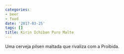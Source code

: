 ```yaml
---
categories:
- beer
- food
date: '2017-03-25'
tags: []
title: Kirin Ichiban Puro Malte
---
```


Uma cerveja pilsen maltada que rivaliza com a Proibida.